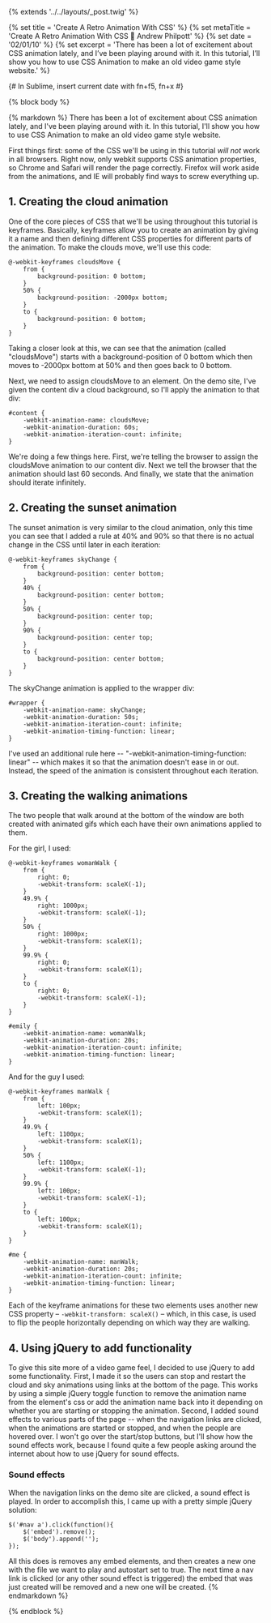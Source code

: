 {% extends '../../layouts/_post.twig' %}

{% set title = 'Create A Retro Animation With CSS' %}
{% set metaTitle = 'Create A Retro Animation With CSS 👾 Andrew Philpott' %}
{% set date = '02/01/10' %}
{% set excerpt = 'There has been a lot of excitement about CSS animation lately, and I’ve been playing around with it. In this tutorial, I’ll show you how to use CSS Animation to make an old video game style website.' %}

{# In Sublime, insert current date with fn+f5, fn+x #}

{% block body %}

{% markdown %}
There has been a lot of excitement about CSS animation lately, and I've been playing around with it. In this tutorial, I'll show you how to use CSS Animation to make an old video game style website.

First things first: some of the CSS we'll be using in this tutorial _will not_ work in all browsers. Right now, only webkit supports CSS animation properties, so Chrome and Safari will render the page correctly. Firefox will work aside from the animations, and IE will probably find ways to screw everything up.

## 1. Creating the cloud animation

One of the core pieces of CSS that we'll be using throughout this tutorial is keyframes. Basically, keyframes allow you to create an animation by giving it a name and then defining different CSS properties for different parts of the animation. To make the clouds move, we'll use this code:

<pre><code>@-webkit-keyframes cloudsMove {
	from {
		background-position: 0 bottom;
	}
	50% {
		background-position: -2000px bottom;
	}
	to {
		background-position: 0 bottom;
	}
}</code></pre>

Taking a closer look at this, we can see that the animation (called "cloudsMove") starts with a background-position of 0 bottom which then moves to -2000px bottom at 50% and then goes back to 0 bottom.

Next, we need to assign cloudsMove to an element. On the demo site, I've given the content div a cloud background, so I'll apply the animation to that div:

<pre><code>#content {
	-webkit-animation-name: cloudsMove;
	-webkit-animation-duration: 60s;
	-webkit-animation-iteration-count: infinite;
}</code></pre>

We're doing a few things here. First, we're telling the browser to assign the cloudsMove animation to our content div. Next we tell the browser that the animation should last 60 seconds. And finally, we state that the animation should iterate infinitely.

## 2. Creating the sunset animation

The sunset animation is very similar to the cloud animation, only this time you can see that I added a rule at 40% and 90% so that there is no actual change in the CSS until later in each iteration:

<pre><code>@-webkit-keyframes skyChange {
	from {
		background-position: center bottom;
	}
	40% {
		background-position: center bottom;
	}
	50% {
		background-position: center top;
	}
	90% {
		background-position: center top;
	}
	to {
		background-position: center bottom;
	}
}</code></pre>

The skyChange animation is applied to the wrapper div:

<pre><code>#wrapper {
	-webkit-animation-name: skyChange;
	-webkit-animation-duration: 50s;
	-webkit-animation-iteration-count: infinite;
	-webkit-animation-timing-function: linear;
}</code></pre>

I've used an additional rule here -- "-webkit-animation-timing-function: linear" -- which makes it so that the animation doesn't ease in or out. Instead, the speed of the animation is consistent throughout each iteration.

## 3. Creating the walking animations

The two people that walk around at the bottom of the window are both created with animated gifs which each have their own animations applied to them.

For the girl, I used:

<pre><code>@-webkit-keyframes womanWalk {
	from {
		right: 0;
		-webkit-transform: scaleX(-1);
	}
	49.9% {
		right: 1000px;
		-webkit-transform: scaleX(-1);
	}
	50% {
		right: 1000px;
		-webkit-transform: scaleX(1);
	}
	99.9% {
		right: 0;
		-webkit-transform: scaleX(1);
	}
	to {
		right: 0;
		-webkit-transform: scaleX(-1);
	}
}

#emily {
	-webkit-animation-name: womanWalk;
	-webkit-animation-duration: 20s;
	-webkit-animation-iteration-count: infinite;
	-webkit-animation-timing-function: linear;	
}</code></pre>

And for the guy I used:

<pre><code>@-webkit-keyframes manWalk {
	from {
		left: 100px;
		-webkit-transform: scaleX(1);
	}
	49.9% {
		left: 1100px;
		-webkit-transform: scaleX(1);
	}
	50% {
		left: 1100px;
		-webkit-transform: scaleX(-1);
	}
	99.9% {
		left: 100px;
		-webkit-transform: scaleX(-1);
	}
	to {
		left: 100px;
		-webkit-transform: scaleX(1);
	}
}

#me {
	-webkit-animation-name: manWalk;
	-webkit-animation-duration: 20s;
	-webkit-animation-iteration-count: infinite;
	-webkit-animation-timing-function: linear;
}</code></pre>

Each of the keyframe animations for these two elements uses another new CSS property – `-webkit-transform: scaleX()` – which, in this case, is used to flip the people horizontally depending on which way they are walking.

## 4. Using jQuery to add functionality

To give this site more of a video game feel, I decided to use jQuery to add some functionality. First, I made it so the users can stop and restart the cloud and sky animations using links at the bottom of the page. This works by using a simple jQuery toggle function to remove the animation name from the element's css or add the animation name back into it depending on whether you are starting or stopping the animation. Second, I added sound effects to various parts of the page -- when the navigation links are clicked, when the animations are started or stopped, and when the people are hovered over. I won't go over the start/stop buttons, but I'll show how the sound effects work, because I found quite a few people asking around the internet about how to use jQuery for sound effects.

### Sound effects

When the navigation links on the demo site are clicked, a sound effect is played. In order to accomplish this, I came up with a pretty simple jQuery solution:

<pre><code>$('#nav a').click(function(){
	$('embed').remove();
	$('body').append('<embed src="sound.wav" autostart="true" hidden="true" loop="false">');
});</code></pre>

All this does is removes any embed elements, and then creates a new one with the file we want to play and autostart set to true. The next time a nav link is clicked (or any other sound effect is triggered) the embed that was just created will be removed and a new one will be created.
{% endmarkdown %}

{% endblock %}